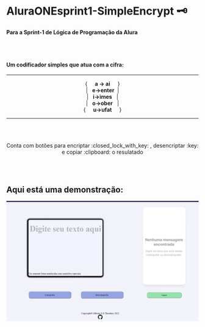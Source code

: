 # AluraONEsprint1-SimpleEncrypt :old_key:

 **Para a Sprint-1 de Lógica de Programação da Alura**

<br><br>

 ####  Um codificador simples que atua com a cifra: <br>
___
 <div align="center">
{ &nbsp; &nbsp; <strong>a -> ai</strong>  &nbsp; &nbsp; }<br>
| &nbsp; <strong>e->enter</strong>&nbsp; |<br>
| &nbsp; <strong>i->imes</strong> &nbsp; |<br>
| &nbsp; <strong>o->ober</strong> &nbsp; |<br>
{ &nbsp; &nbsp; <strong>u->ufat</strong> &nbsp; &nbsp;  }
 </div>

 ___

<br><br>

<p align="center"> Conta com botões para encriptar :closed_lock_with_key: , desencriptar :key: e copiar :clipboard: o resulatado  </p>
<br><br>

## Aqui está uma demonstração:

<div align="center">

![Funcionamento no desktop](resources/desktop-1.gif)

</div>
